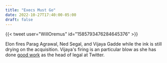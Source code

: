 ```yaml
---
title: "Execs Must Go"
date: 2022-10-27T17:40:00-05:00
draft: false
---
```

{{< tweet user="WillOremus" id="1585793476284645376" >}}

<!--more-->

Elon fires Parag Agrawal, Ned Segal, and Vijaya Gadde while the ink is still drying on the acquisition. Vijaya's firing is an particular blow as she has done [good work](https://www.techdirt.com/2022/10/28/elon-musks-first-move-is-to-fire-the-person-most-responsible-for-twitters-strong-free-speech-stance/) as the head of legal at Twitter.


